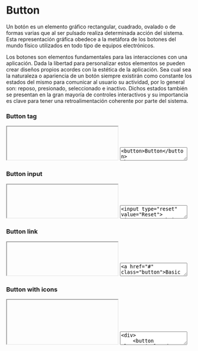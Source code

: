 # Button

Un botón es un elemento gráfico rectangular, cuadrado, ovalado o de formas varias que al ser pulsado realiza determinada acción del sistema. Esta representación gráfica obedece a la metáfora de los botones del mundo físico utilizados en todo tipo de equipos electrónicos. 

Los botones son elementos fundamentales para las interacciones con una aplicación. Dada la libertad para personalizar estos elementos se pueden crear diseños propios acordes con la estética de la aplicación. Sea cual sea la naturaleza o apariencia de un botón siempre existirán como constante los estados del mismo para comunicar al usuario su actividad, por lo general son: reposo, presionado, seleccionado e inactivo. Dichos estados también se presentan en la gran mayoría de controles interactivos y su importancia es clave para tener una retroalimentación coherente por parte del sistema.

### Button tag

<iframe class="code-preview" height="90px"></iframe>
<textarea class="code-editor" name="code">
<button>Button</button>
<button class="primary">Button Primary</button>
<!-- Rounded -->
<button class="rounded">Button Rounded</button>
<button class="primary rounded">Button Primary Rounded</button>
</textarea>

### Button input

<iframe class="code-preview" height="90px"></iframe>
<textarea class="code-editor" name="code">
<input type="reset" value="Reset">
<input type="submit" value="Submit">
</textarea>

### Button link

<iframe class="code-preview" height="90px"></iframe>
<textarea class="code-editor" name="code">
<a href="#" class="button">Basic Button</a>
<a href="#" class="button rounded">Basic Button Rounded</a>
<a href="#" class="button primary">Primary Button</a>
<a href="#" class="button primary rounded">Primary Button Rounded</a>
</textarea>

### Button with icons

<iframe class="code-preview" height="120px"></iframe>
<textarea class="code-editor" name="code">
<div>
	<button class="circle" data-tooltip="Add" data-tooltip-pos="down">
		<svg class="icon"><use xlink:href="assets/dist/swanix-icons.svg#plus"></use></svg>
	</button>
	<button class="rounded" data-tooltip="Edit" data-tooltip-pos="down">
		<svg class="icon"><use xlink:href="assets/dist/swanix-icons.svg#edit"></use></svg>
		Icon Button Rounded
	</button>
	<button data-tooltip="Home" data-tooltip-pos="down">
		<svg class="icon"><use xlink:href="assets/dist/swanix-icons.svg#home"></use></svg>
	</button>
	<button data-tooltip="Delete" data-tooltip-pos="down">
		<svg class="icon"><use xlink:href="assets/dist/swanix-icons.svg#delete"></use></svg>
	</button>
	<button data-tooltip="Search" data-tooltip-pos="down">
		<svg class="icon"><use xlink:href="assets/dist/swanix-icons.svg#search"></use></svg>
	</button>
	<button data-tooltip="Menu" data-tooltip-pos="down">
		<svg class="icon"><use xlink:href="assets/dist/swanix-icons.svg#menu"></use></svg>
	</button>
	<button data-tooltip="Settings" data-tooltip-pos="down">
		<svg class="icon"><use xlink:href="assets/dist/swanix-icons.svg#settings"></use></svg>
	</button>
	<button data-tooltip="Contact" data-tooltip-pos="down">
		<svg class="icon"><use xlink:href="assets/dist/swanix-icons.svg#email"></use></svg>
	</button>
</div>
</textarea>
